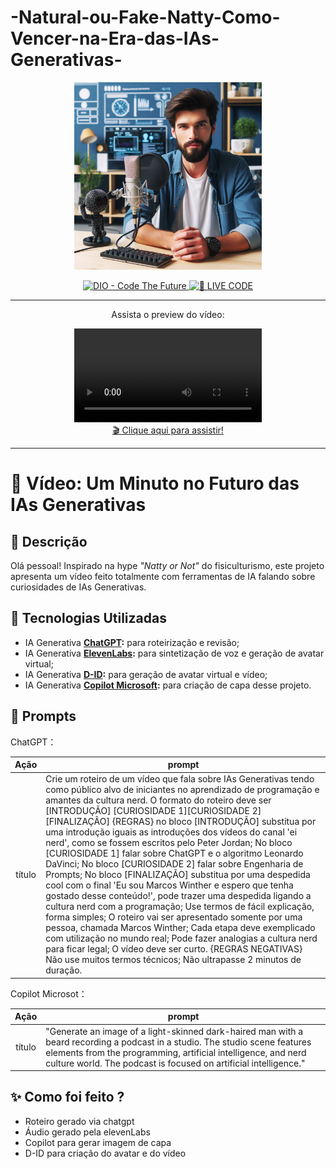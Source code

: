 # -Natural-ou-Fake-Natty-Como-Vencer-na-Era-das-IAs-Generativas-

<p align="center">
   <img 
      src="cover.jpg"
      width="300"
   />
</p>

<p align="center">
   <a href="https://dio.me/">
      <img 
         src="https://img.shields.io/badge/DIO-Code_The_Future-28DA77?logo=youtube" 
         alt="DIO - Code The Future">
   </a>
   <a href="https://dio.me/">
   <img 
      src="https://img.shields.io/badge/🔴_LIVE_CODE-FF5E72" 
      alt="🔴 LIVE CODE">
   </a>
</p>

-------

<p align="center">
    Assista o preview do vídeo:
</p>

<div align="center">
   <video controls title="Podcast ScoobyDoobyCode - vídeo">
      <source src="./output/video-sobre-ias-generativas.mp4" type="video/mp4" />
   </video>
</div>

 <div align="center">
    <a href="https://github.com/murilovalenso/project-video-created-with-artificial-intelligence-tools/blob/main/output/video-sobre-ias-generativas.mp4"> 🎬 Clique aqui para assistir!</a>
 </div>

-------

# 🎥 Vídeo: Um Minuto no Futuro das IAs Generativas 

## 📒 Descrição
Olá pessoal! Inspirado na hype _"Natty or Not"_ do fisiculturismo, este projeto apresenta um vídeo feito totalmente com ferramentas de IA falando sobre curiosidades de IAs Generativas.

## 🤖 Tecnologias Utilizadas
- IA Generativa **[ChatGPT](https://chatgpt.com/):** para roteirização e revisão;
- IA Generativa **[ElevenLabs](https://elevenlabs.io/):** para sintetização de voz e geração de avatar virtual;
- IA Generativa **[D-ID](https://www.d-id.com):** para geração de avatar virtual e vídeo;
- IA Generativa **[Copilot Microsoft](https://copilot.microsoft.com/):** para criação de capa desse projeto.

## 🧠 Prompts


ChatGPT：

|   Ação   | prompt                                                                                                                                                                                                                                                                         |
| :------: | ------------------------------------------------------------------------------------------------------------------------------------------------------------------------------------------------------------------------------------------------------------------------------ |
|  título  | Crie um roteiro de um vídeo que fala sobre IAs Generativas tendo como público alvo de iniciantes no aprendizado de programação e amantes da cultura nerd. O formato do roteiro deve ser [INTRODUÇÃO] [CURIOSIDADE 1][CURIOSIDADE 2][FINALIZAÇÃO] {REGRAS} no bloco [INTRODUÇÃO] substitua por uma introdução iguais as introduções dos vídeos do canal 'ei nerd', como se fossem escritos pelo Peter Jordan; No bloco [CURIOSIDADE 1] falar sobre ChatGPT e o algoritmo Leonardo DaVinci; No bloco [CURIOSIDADE 2] falar sobre Engenharia de Prompts; No bloco [FINALIZAÇÃO] substitua por uma despedida cool com o final 'Eu sou Marcos Winther e espero que tenha gostado desse conteúdo!', pode trazer uma despedida ligando a cultura nerd com a programação; Use termos de fácil explicação, forma simples; O roteiro vai ser apresentado somente por uma pessoa, chamada Marcos Winther; Cada etapa deve exemplicado com utilização no mundo real; Pode fazer analogias a cultura nerd para ficar legal; O vídeo deve ser curto. {REGRAS NEGATIVAS} Não use muitos termos técnicos; Não ultrapasse 2 minutos de duração.                                                       |


Copilot Microsot：

|  Ação  | prompt                                                                                 |
| :----: | -------------------------------------------------------------------------------------- |
| título | "Generate an image of a light-skinned dark-haired man with a beard recording a podcast in a studio. The studio scene features elements from the programming, artificial intelligence, and nerd culture world. The podcast is focused on artificial intelligence." |

## ✨ Como foi feito ?

- Roteiro gerado via chatgpt
- Áudio gerado pela elevenLabs
- Copilot para gerar imagem de capa
- D-ID para criação do avatar e do vídeo

